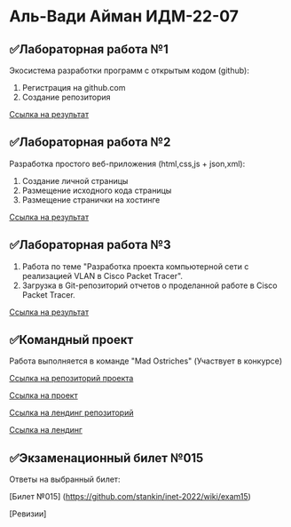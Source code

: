 # Аль-Вади Айман ИДМ-22-07
## ✅Лабораторная работа №1
Экосистема разработки программ с открытым кодом (github):
1. Регистрация на github.com
2. Создание репозитория

[Ссылка на результат](https://github.com/AimanAlWadi1/First-Lab/blob/main/README.md)


## ✅Лабораторная работа №2
Разработка простого веб-приложения (html,css,js + json,xml):

1. Создание личной страницы
2. Размещение исходного кода страницы 
3. Размещение странички на хостинге 

[Ссылка на результат](https://kpekz.github.io/personal_page/)


## ✅Лабораторная работа №3
1. Работа по теме "Разработка проекта компьютерной сети c реализацией VLAN в Cisco Packet Tracer".
2. Загрузка в Git-репозиторий отчетов о проделанной работе в Cisco Packet Tracer.

[Ссылка на результат](https://github.com/KPEKZ/Third-Lab/blob/master/README.md)


## ✅Командный проект

Работа выполняется в команде "Mad Ostriches" (Участвует в конкурсе)

[Ссылка на репозиторий проекта](https://github.com/KPEKZ/IT_PROJECT)

[Ссылка на проект](https://kpekz.github.io/IT_PROJECT/#/)

[Ссылка на лендинг репозиторий](https://github.com/KPEKZ/musify-landing)

[Ссылка на лендинг](https://kpekz.github.io/musify-landing)



## ✅Экзаменационный билет №015
Ответы на выбранный билет:

[Билет №015] (https://github.com/stankin/inet-2022/wiki/exam15)

[Ревизии]
